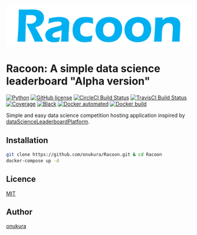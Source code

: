 ![logo](docs/assets/img/logo.png)

# Racoon: A simple data science leaderboard "Alpha version"

[![Python](https://img.shields.io/badge/python-3.6%20%7C%203.7%20%7C%203.8-blue)](https://www.python.org)
[![GitHub license](https://img.shields.io/github/license/onukura/Racoon)](https://github.com/onukura/Racoon)
[![CircleCI Build Status](https://circleci.com/gh/onukura/Racoon.svg?style=shield)](https://circleci.com/gh/onukura/Racoon)
[![TravisCI Build Status](https://travis-ci.org/onukura/Racoon.svg?branch=master)](https://travis-ci.org/onukura/Racoon)
[![Coverage](https://codecov.io/gh/onukura/Racoon/branch/master/graph/badge.svg)](https://codecov.io/gh/onukura/Racoon)
[![Black](https://img.shields.io/badge/code%20style-black-000000.svg)](https://github.com/psf/black)
[![Docker automated](https://img.shields.io/docker/cloud/automated/onukura/racoon)](https://hub.docker.com/r/onukura/racoon)
[![Docker build](https://img.shields.io/docker/cloud/build/onukura/racoon)](https://hub.docker.com/r/onukura/racoon)

Simple and easy data science competition hosting application inspired by [dataScienceLeaderboardPlatform](https://github.com/thenomemac/dataScienceLeaderboardPlatform).

## Installation

```bash
git clone https://github.com/onukura/Racoon.git & cd Racoon
docker-compose up -d
```

## Licence

[MIT](https://github.com/onukura/Racoon/blob/master/LICENSE)

## Author

[onukura](https://github.com/onukura)
